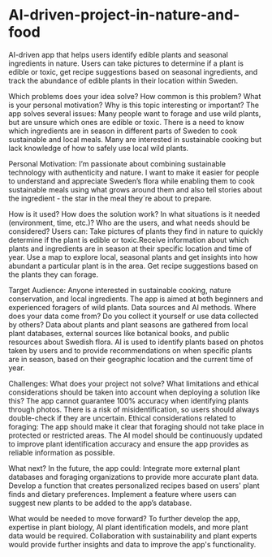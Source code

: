 # AI-driven-project-in-nature-and-food
AI-driven app that helps users identify edible plants and seasonal ingredients in nature. Users can take pictures to determine if a plant is edible or toxic, get recipe suggestions based on seasonal ingredients, and track the abundance of edible plants in their location within Sweden.

Which problems does your idea solve? How common is this problem? What is your personal motivation? Why is this topic interesting or important? The app solves several issues: Many people want to forage and use wild plants, but are unsure which ones are edible or toxic. There is a need to know which ingredients are in season in different parts of Sweden to cook sustainable and local meals. Many are interested in sustainable cooking but lack knowledge of how to safely use local wild plants.

Personal Motivation: I’m passionate about combining sustainable technology with authenticity and nature. I want to make it easier for people to understand and appreciate Sweden’s flora while enabling them to cook sustainable meals using what grows around them and also tell stories about the ingredient - the star in the meal they´re about to prepare. 

How is it used?
How does the solution work? In what situations is it needed (environment, time, etc.)? Who are the users, and what needs should be considered? Users can: Take pictures of plants they find in nature to quickly determine if the plant is edible or toxic.Receive information about which plants and ingredients are in season at their specific location and time of year. Use a map to explore local, seasonal plants and get insights into how abundant a particular plant is in the area. Get recipe suggestions based on the plants they can forage.

Target Audience: Anyone interested in sustainable cooking, nature conservation, and local ingredients. The app is aimed at both beginners and experienced foragers of wild plants.
Data sources and AI methods. Where does your data come from? Do you collect it yourself or use data collected by others? Data about plants and plant seasons are gathered from local plant databases, external sources like botanical books, and public resources about Swedish flora. AI is used to identify plants based on photos taken by users and to provide recommendations on when specific plants are in season, based on their geographic location and the current time of year.

Challenges: What does your project not solve? What limitations and ethical considerations should be taken into account when deploying a solution like this? The app cannot guarantee 100% accuracy when identifying plants through photos. There is a risk of misidentification, so users should always double-check if they are uncertain. Ethical considerations related to foraging: The app should make it clear that foraging should not take place in protected or restricted areas. The AI model should be continuously updated to improve plant identification accuracy and ensure the app provides as reliable information as possible.

What next? In the future, the app could: Integrate more external plant databases and foraging organizations to provide more accurate plant data. Develop a function that creates personalized recipes based on users' plant finds and dietary preferences. Implement a feature where users can suggest new plants to be added to the app’s database.

What would be needed to move forward? To further develop the app, expertise in plant biology, AI plant identification models, and more plant data would be required. Collaboration with sustainability and plant experts would provide further insights and data to improve the app's functionality. 


